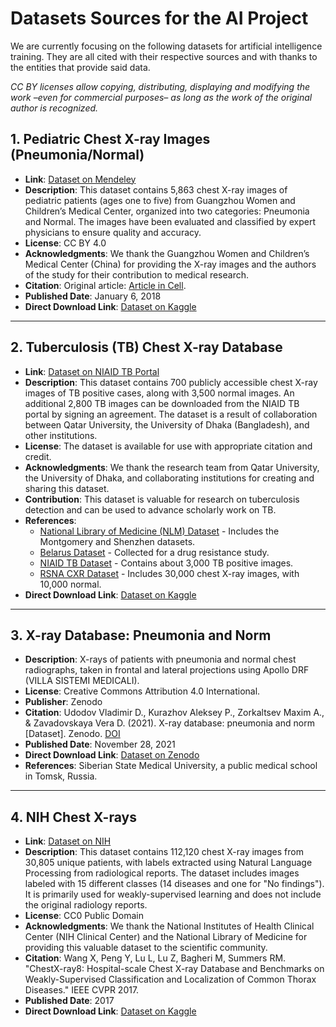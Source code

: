 # Datasets Sources for the AI Project

We are currently focusing on the following datasets for artificial intelligence training. They are all cited with their respective sources and with thanks to the entities that provide said data.

*CC BY licenses allow copying, distributing, displaying and modifying the work –even for commercial purposes– as long as the work of the original author is recognized.*

## 1. Pediatric Chest X-ray Images (Pneumonia/Normal)

- **Link**: [Dataset on Mendeley](https://data.mendeley.com/datasets/rscbjbr9sj/2)
- **Description**: This dataset contains 5,863 chest X-ray images of pediatric patients (ages one to five) from Guangzhou Women and Children’s Medical Center, organized into two categories: Pneumonia and Normal. The images have been evaluated and classified by expert physicians to ensure quality and accuracy.
- **License**: CC BY 4.0
- **Acknowledgments**: We thank the Guangzhou Women and Children’s Medical Center (China) for providing the X-ray images and the authors of the study for their contribution to medical research.
- **Citation**: Original article: [Article in Cell](http://www.cell.com/cell/fulltext/S0092-8674(18)30154-5).
- **Published Date**: January 6, 2018
- **Direct Download Link**: [Dataset on Kaggle](https://www.kaggle.com/datasets/paultimothymooney/chest-xray-pneumonia)

---

## 2. Tuberculosis (TB) Chest X-ray Database

- **Link**: [Dataset on NIAID TB Portal](https://tbportals.niaid.nih.gov/download-data)
- **Description**: This dataset contains 700 publicly accessible chest X-ray images of TB positive cases, along with 3,500 normal images. An additional 2,800 TB images can be downloaded from the NIAID TB portal by signing an agreement. The dataset is a result of collaboration between Qatar University, the University of Dhaka (Bangladesh), and other institutions.
- **License**: The dataset is available for use with appropriate citation and credit.
- **Acknowledgments**: We thank the research team from Qatar University, the University of Dhaka, and collaborating institutions for creating and sharing this dataset.
- **Contribution**: This dataset is valuable for research on tuberculosis detection and can be used to advance scholarly work on TB.
- **References**:
  - [National Library of Medicine (NLM) Dataset](https://www.nlm.nih.gov) - Includes the Montgomery and Shenzhen datasets.
  - [Belarus Dataset](http://tuberculosis.by/) - Collected for a drug resistance study.
  - [NIAID TB Dataset](https://tbportals.niaid.nih.gov/download-data) - Contains about 3,000 TB positive images.
  - [RSNA CXR Dataset](https://www.kaggle.com/c/rsna-pneumonia-detection-challenge/data) - Includes 30,000 chest X-ray images, with 10,000 normal.
- **Direct Download Link**: [Dataset on Kaggle](https://www.kaggle.com/datasets/tawsifurrahman/tuberculosis-tb-chest-xray-dataset)

---

## 3. X-ray Database: Pneumonia and Norm

- **Description**: X-rays of patients with pneumonia and normal chest radiographs, taken in frontal and lateral projections using Apollo DRF (VILLA SISTEMI MEDICALI).
- **License**: Creative Commons Attribution 4.0 International.
- **Publisher**: Zenodo
- **Citation**: Udodov Vladimir D., Kurazhov Aleksey P., Zorkaltsev Maxim A., & Zavadovskaya Vera D. (2021). X-ray database: pneumonia and norm [Dataset]. Zenodo. [DOI](https://doi.org/10.5281/zenodo.5732746)
- **Published Date**: November 28, 2021
- **Direct Download Link**: [Dataset on Zenodo](https://zenodo.org/records/5732746)
- **References**: Siberian State Medical University, a public medical school in Tomsk, Russia.

---

## 4. NIH Chest X-rays

- **Link**: [Dataset on NIH](https://nihcc.app.box.com/v/ChestXray-NIHCC/folder/36938765345)
- **Description**: This dataset contains 112,120 chest X-ray images from 30,805 unique patients, with labels extracted using Natural Language Processing from radiological reports. The dataset includes images labeled with 15 different classes (14 diseases and one for "No findings"). It is primarily used for weakly-supervised learning and does not include the original radiology reports.
- **License**: CC0 Public Domain
- **Acknowledgments**: We thank the National Institutes of Health Clinical Center (NIH Clinical Center) and the National Library of Medicine for providing this valuable dataset to the scientific community.
- **Citation**: Wang X, Peng Y, Lu L, Lu Z, Bagheri M, Summers RM. "ChestX-ray8: Hospital-scale Chest X-ray Database and Benchmarks on Weakly-Supervised Classification and Localization of Common Thorax Diseases." IEEE CVPR 2017.
- **Published Date**: 2017
- **Direct Download Link**: [Dataset on Kaggle](https://www.kaggle.com/datasets/nih-chest-xrays/data/data)
